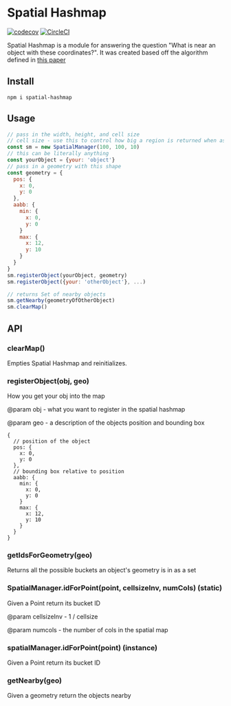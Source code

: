 # Spatial Hashmap
[![codecov](https://codecov.io/gh/derduher/spatial-hashmap/branch/master/graph/badge.svg)](https://codecov.io/gh/derduher/spatial-hashmap)
[![CircleCI](https://circleci.com/gh/derduher/spatial-hashmap.svg?style=svg)](https://circleci.com/gh/derduher/spatial-hashmap)

Spatial Hashmap is a module for answering the question "What is near an object with these coordinates?". It was created based off the algorithm defined in [this paper](http://www.cs.ucf.edu/~jmesit/publications/scsc%202005.pdf)

## Install

`npm i spatial-hashmap`

## Usage

```javascript
// pass in the width, height, and cell size
// cell size - use this to control how big a region is returned when asking for nearby objects
const sm = new SpatialManager(100, 100, 10)
// this can be literally anything
const yourObject = {your: 'object'}
// pass in a geometry with this shape
const geometry = {
  pos: {
    x: 0,
    y: 0
  },
  aabb: {
    min: {
      x: 0,
      y: 0
    }
    max: {
      x: 12,
      y: 10
    }
  }
}
sm.registerObject(yourObject, geometry)
sm.registerObject({your: 'otherObject'}, ...)

// returns Set of nearby objects
sm.getNearby(geometryOfOtherObject)
sm.clearMap()
```
## API

### clearMap()
Empties Spatial Hashmap and reinitializes.

### registerObject(obj, geo)
How you get your obj into the map

@param obj - what you want to register in the spatial hashmap

@param geo - a description of the objects position and bounding box

```
{
  // position of the object
  pos: {
    x: 0,
    y: 0
  },
  // bounding box relative to position
  aabb: {
    min: {
      x: 0,
      y: 0
    }
    max: {
      x: 12,
      y: 10
    }
  }
}
```

### getIdsForGeometry(geo)
Returns all the possible buckets an object's geometry is in as a set

### SpatialManager.idForPoint(point, cellsizeInv, numCols) (static)
Given a Point return its bucket ID

@param cellsizeInv - 1 / cellsize

@param numcols - the number of cols in the spatial map

### spatialManager.idForPoint(point) (instance)
Given a Point return its bucket ID

### getNearby(geo)
Given a geometry return the objects nearby
